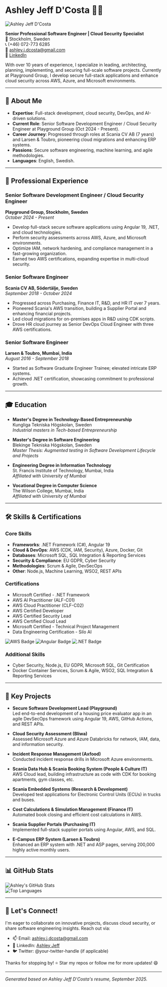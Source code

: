 # Ashley Jeff D'Costa 👨‍💻

![Ashley Jeff D'Costa](https://ourkey.tech/assets/asset2.jpg) <!-- Replace with your actual profile picture URL or upload to GitHub -->

**Senior Professional Software Engineer | Cloud Security Specialist**  
📍 Stockholm, Sweden  
📞 (+46) 072-773 6285  
📧 [ashley.j.dcosta@gmail.com](mailto:ashley.j.dcosta@gmail.com)  
🔗 [LinkedIn](https://www.linkedin.com/in/ashley-jeff)

With over 10 years of experience, I specialize in leading, architecting, planning, implementing, and securing full-scale software projects. Currently at Playground Group, I develop secure full-stack applications and enhance cloud security across AWS, Azure, and Microsoft environments.

---

## 🚀 About Me
- **Expertise**: Full-stack development, cloud security, DevOps, and AI-driven solutions.
- **Current Role**: Senior Software Development Engineer / Cloud Security Engineer at Playground Group (Oct 2024 - Present).
- **Career Journey**: Progressed through roles at Scania CV AB (7 years) and Larsen & Toubro, pioneering cloud migrations and enhancing ERP systems.
- **Passions**: Secure software engineering, machine learning, and agile methodologies.
- **Languages**: English, Swedish.

---

## 💼 Professional Experience

### Senior Software Development Engineer / Cloud Security Engineer  
**Playground Group, Stockholm, Sweden**  
*October 2024 - Present*  
- Develop full-stack secure software applications using Angular 19, .NET, and cloud technologies.
- Perform security assessments across AWS, Azure, and Microsoft environments.
- Optimize IAM, network hardening, and compliance management in a fast-growing organization.
- Earned two AWS certifications, expanding expertise in multi-cloud security.

### Senior Software Engineer  
**Scania CV AB, Södertälje, Sweden**  
*September 2018 - October 2024*  
- Progressed across Purchasing, Finance IT, R&D, and HR IT over 7 years.
- Pioneered Scania's AWS transition, building a Supplier Portal and enhancing financial projects.
- Led cloud migrations for on-premises apps in R&D using CDK scripts.
- Drove HR cloud journey as Senior DevOps Cloud Engineer with three AWS certifications.

### Senior Software Engineer  
**Larsen & Toubro, Mumbai, India**  
*August 2016 - September 2018*  
- Started as Software Graduate Engineer Trainee; elevated intricate ERP systems.
- Achieved .NET certification, showcasing commitment to professional growth.

---

## 🎓 Education

- **Master's Degree in Technology-Based Entrepreneurship**  
  Kungliga Tekniska Högskolan, Sweden  
  *Industrial masters in Tech-based Entrepreneurship*

- **Master's Degree in Software Engineering**  
  Blekinge Tekniska Högskolan, Sweden  
  *Master Thesis: Augmented testing in Software Development Lifecycle and Projects*

- **Engineering Degree in Information Technology**  
  St. Francis Institute of Technology, Mumbai, India  
  *Affiliated with University of Mumbai*

- **Vocational Degree in Computer Science**  
  The Wilson College, Mumbai, India  
  *Affiliated with University of Mumbai*

---

## 🛠️ Skills & Certifications

### Core Skills
- **Frameworks**: .NET Framework (C#), Angular 19
- **Cloud & DevOps**: AWS (CDK, IAM, Security), Azure, Docker, Git
- **Databases**: Microsoft SQL, SQL Integration & Reporting Services
- **Security & Compliance**: EU GDPR, Cyber Security
- **Methodologies**: Scrum & Agile, DevSecOps
- **Other**: Node.js, Machine Learning, WSO2, REST APIs

### Certifications
- Microsoft Certified - .NET Framework
- AWS AI Practitioner (ALF-C01)
- AWS Cloud Practitioner (CLF-C02)
- AWS Certified Developer
- AWS Certified Security Lead
- AWS Certified Cloud Lead
- Microsoft Certified - Technical Project Management
- Data Engineering Certification - Silo AI

![AWS Badge](https://img.shields.io/badge/AWS-Certified-orange) ![Angular Badge](https://img.shields.io/badge/Angular-19-red) ![.NET Badge](https://img.shields.io/badge/.NET-C%23-blue)

### Additional Skills
- Cyber Security, Node.js, EU GDPR, Microsoft SQL, Git Certification
- Docker Container Services, Scrum & Agile, WSO2, SQL Integration & Reporting Services

---

## 🌟 Key Projects

- **Secure Software Development Lead (Playground)**  
  Led end-to-end development of a housing price evaluator app in an agile DevSecOps framework using Angular 19, AWS, GitHub Actions, and REST APIs.

- **Cloud Security Assessment (Bliwa)**  
  Assessed Microsoft Azure and Azure Databricks for network, IAM, data, and information security.

- **Incident Response Management (Axfood)**  
  Conducted incident response drills in Microsoft Azure environments.

- **Scania Data Hub & Scania Booking System (People & Culture IT)**  
  AWS Cloud lead, building infrastructure as code with CDK for booking apartments, gym classes, etc.

- **Scania Embedded Systems (Research & Development)**  
  Developed test applications for Electronic Control Units (ECUs) in trucks and buses.

- **Cost Calculations & Simulation Management (Finance IT)**  
  Automated book closing and efficient cost calculations in AWS.

- **Scania Supplier Portals (Purchasing IT)**  
  Implemented full-stack supplier portals using Angular, AWS, and SQL.

- **E-Campus ERP System (Larsen & Toubro)**  
  Enhanced an ERP system with .NET and ASP pages, serving 200,000 highly active monthly users.

---

## 📊 GitHub Stats
![Ashley's GitHub Stats](https://github-readme-stats.vercel.app/api?username=your-github-username&theme=radical&show_icons=true)  
![Top Languages](https://github-readme-stats.vercel.app/api/top-langs/?username=your-github-username&layout=compact&theme=radical)  
<!-- Replace 'your-github-username' with your actual GitHub username -->

---

## 🤝 Let's Connect!
I'm eager to collaborate on innovative projects, discuss cloud security, or share software engineering insights. Reach out via:

- 📫 Email: [ashley.j.dcosta@gmail.com](mailto:ashley.j.dcosta@gmail.com)
- 🔗 LinkedIn: [Ashley Jeff](https://www.linkedin.com/in/ashley-jeff)
- 🐦 Twitter: @your-twitter-handle (if applicable)

Thanks for stopping by! ⭐ Star my repos or follow me for more updates! 😄

---

*Generated based on Ashley Jeff D'Costa's resume, September 2025.*
